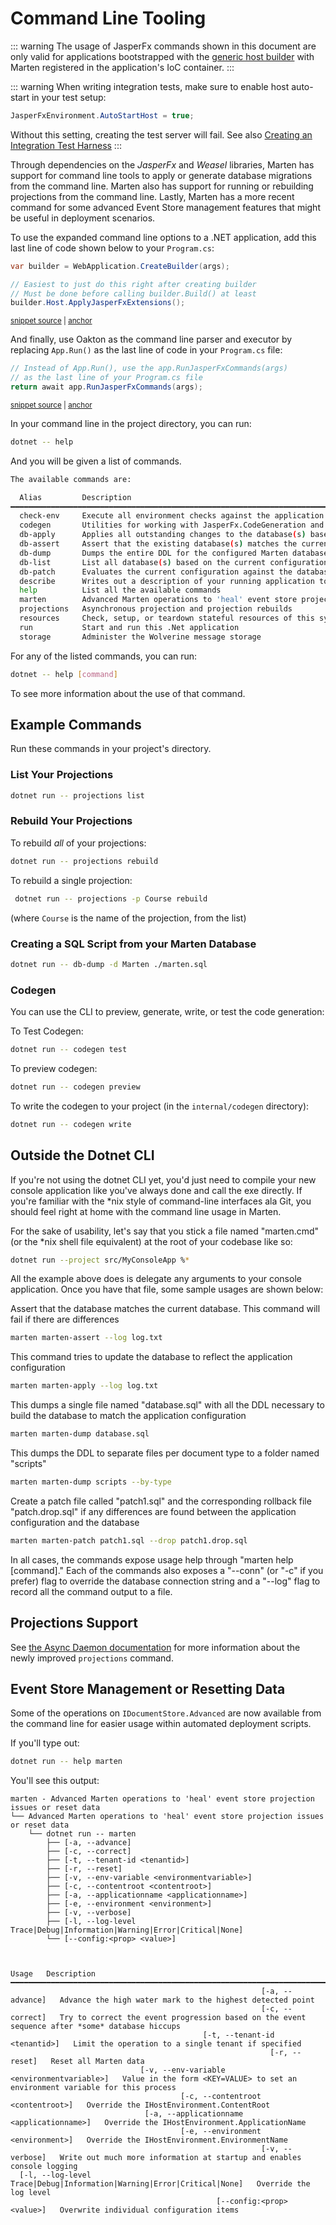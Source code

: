 # Command Line Tooling

::: warning
The usage of JasperFx commands shown in this document are only valid for applications bootstrapped with the
[generic host builder](https://docs.microsoft.com/en-us/aspnet/core/fundamentals/host/generic-host) with Marten registered in the application's IoC container.
:::

::: warning
When writing integration tests, make sure to enable host auto-start in your test setup:

```csharp
JasperFxEnvironment.AutoStartHost = true;
```

Without this setting, creating the test server will fail. See also [Creating an Integration Test Harness](https://wolverinefx.net/tutorials/cqrs-with-marten.html#creating-an-integration-test-harness)
:::

Through dependencies on the _JasperFx_ and _Weasel_ libraries, Marten has support for command line tools to apply or generate
database migrations from the command line. Marten also has support for running or rebuilding projections from the command line.
Lastly, Marten has a more recent command for some advanced Event Store management features that might be useful in deployment
scenarios. 

To use the expanded command line options to a .NET application, add this last line of code shown below to your `Program.cs`:

<!-- snippet: sample_using_WebApplication_1 -->
<a id='snippet-sample_using_webapplication_1'></a>
```cs
var builder = WebApplication.CreateBuilder(args);

// Easiest to just do this right after creating builder
// Must be done before calling builder.Build() at least
builder.Host.ApplyJasperFxExtensions();
```
<sup><a href='https://github.com/JasperFx/marten/blob/master/src/samples/MinimalAPI/Program.cs#L10-L18' title='Snippet source file'>snippet source</a> | <a href='#snippet-sample_using_webapplication_1' title='Start of snippet'>anchor</a></sup>
<!-- endSnippet -->

And finally, use Oakton as the command line parser and executor by replacing `App.Run()` as the last line of code in your
`Program.cs` file:

<!-- snippet: sample_using_WebApplication_2 -->
<a id='snippet-sample_using_webapplication_2'></a>
```cs
// Instead of App.Run(), use the app.RunJasperFxCommands(args)
// as the last line of your Program.cs file
return await app.RunJasperFxCommands(args);
```
<sup><a href='https://github.com/JasperFx/marten/blob/master/src/samples/MinimalAPI/Program.cs#L56-L62' title='Snippet source file'>snippet source</a> | <a href='#snippet-sample_using_webapplication_2' title='Start of snippet'>anchor</a></sup>
<!-- endSnippet -->

In your command line in the project directory, you can run:

```bash
dotnet -- help
```

And you will be given a list of commands.

```bash
The available commands are:

  Alias         Description
━━━━━━━━━━━━━━━━━━━━━━━━━━━━━━━━━━━━━━━━━━━━━━━━━━━━━━━━━━━━━━━━━━━━━━━━━━━━━━━━━━━━━━━━━━━━━━━━━━━━━━━━━━━━━━━━━━━━━━━━━━━━━━━━━━━━━━━━
  check-env     Execute all environment checks against the application
  codegen       Utilities for working with JasperFx.CodeGeneration and JasperFx.RuntimeCompiler
  db-apply      Applies all outstanding changes to the database(s) based on the current configuration
  db-assert     Assert that the existing database(s) matches the current configuration
  db-dump       Dumps the entire DDL for the configured Marten database
  db-list       List all database(s) based on the current configuration
  db-patch      Evaluates the current configuration against the database and writes a patch and drop file if there are any differences
  describe      Writes out a description of your running application to either the console or a file
  help          List all the available commands
  marten        Advanced Marten operations to 'heal' event store projection issues or reset data  
  projections   Asynchronous projection and projection rebuilds
  resources     Check, setup, or teardown stateful resources of this system
  run           Start and run this .Net application
  storage       Administer the Wolverine message storage
```

For any of the listed commands, you can run:

```bash
dotnet -- help [command]
```

To see more information about the use of that command.

## Example Commands

Run these commands in your project's directory.

### List Your Projections

```bash
dotnet run -- projections list
```

### Rebuild Your Projections

To rebuild _all_ of your projections:

```bash
dotnet run -- projections rebuild
```
To rebuild a single projection:

```bash
 dotnet run -- projections -p Course rebuild
```
(where `Course` is the name of the projection, from the list)

### Creating a SQL Script from your Marten Database

```sh
dotnet run -- db-dump -d Marten ./marten.sql
```

### Codegen

You can use the CLI to preview, generate, write, or test the code generation:

To Test Codegen:

```bash
dotnet run -- codegen test
```

To preview codegen:

```bash
dotnet run -- codegen preview
```

To write the codegen to your project (in the `internal/codegen` directory):

```bash
dotnet run -- codegen write
```

## Outside the Dotnet CLI

If you're not using the dotnet CLI yet, you'd just need to compile your new console application like you've always done and call the exe directly. If you're familiar with the *nix style of command-line interfaces ala Git, you should feel right at home with the command line usage in Marten.

For the sake of usability, let's say that you stick a file named "marten.cmd" (or the *nix shell file equivalent) at the root of your codebase like so:

```bash
dotnet run --project src/MyConsoleApp %*
```

All the example above does is delegate any arguments to your console application. Once you have that file, some sample usages are shown below:

Assert that the database matches the current database. This command will fail if there are differences

```bash
marten marten-assert --log log.txt
```

This command tries to update the database to reflect the application configuration

```bash
marten marten-apply --log log.txt
```

This dumps a single file named "database.sql" with all the DDL necessary to build the database to
match the application configuration

```bash
marten marten-dump database.sql
```

This dumps the DDL to separate files per document
type to a folder named "scripts"

```bash
marten marten-dump scripts --by-type
```

Create a patch file called "patch1.sql" and
the corresponding rollback file "patch.drop.sql" if any
differences are found between the application configuration
and the database

```bash
marten marten-patch patch1.sql --drop patch1.drop.sql
```

In all cases, the commands expose usage help through "marten help [command]." Each of the commands also exposes a "--conn" (or "-c" if you prefer) flag to override the database connection string and a "--log" flag to record all the command output to a file.

## Projections Support

See [the Async Daemon documentation](/events/projections/async-daemon.md) for more information about the newly improved `projections` command.

## Event Store Management or Resetting Data

Some of the operations on `IDocumentStore.Advanced` are now available from the command line for easier usage within
automated deployment scripts. 

If you'll type out:

```bash
dotnet run -- help marten
```

You'll see this output:

```text
marten - Advanced Marten operations to 'heal' event store projection issues or reset data
└── Advanced Marten operations to 'heal' event store projection issues or reset data
    └── dotnet run -- marten 
        ├── [-a, --advance]
        ├── [-c, --correct]
        ├── [-t, --tenant-id <tenantid>]
        ├── [-r, --reset]
        ├── [-v, --env-variable <environmentvariable>]
        ├── [-c, --contentroot <contentroot>]
        ├── [-a, --applicationname <applicationname>]
        ├── [-e, --environment <environment>]
        ├── [-v, --verbose]
        ├── [-l, --log-level Trace|Debug|Information|Warning|Error|Critical|None]
        └── [--config:<prop> <value>]

                                                                                                                                                                          
                                                                  Usage   Description                                                                                     
━━━━━━━━━━━━━━━━━━━━━━━━━━━━━━━━━━━━━━━━━━━━━━━━━━━━━━━━━━━━━━━━━━━━━━━━━━━━━━━━━━━━━━━━━━━━━━━━━━━━━━━━━━━━━━━━━━━━━━━━━━━━━━━━━━━━━━━━━━━━━━━━━━━━━━━━━━━━━━━━━━━━━━━━━━
                                                        [-a, --advance]   Advance the high water mark to the highest detected point                                       
                                                        [-c, --correct]   Try to correct the event progression based on the event sequence after *some* database hiccups  
                                           [-t, --tenant-id <tenantid>]   Limit the operation to a single tenant if specified                                             
                                                          [-r, --reset]   Reset all Marten data                                                                           
                             [-v, --env-variable <environmentvariable>]   Value in the form <KEY=VALUE> to set an environment variable for this process                   
                                      [-c, --contentroot <contentroot>]   Override the IHostEnvironment.ContentRoot                                                       
                              [-a, --applicationname <applicationname>]   Override the IHostEnvironment.ApplicationName                                                   
                                      [-e, --environment <environment>]   Override the IHostEnvironment.EnvironmentName                                                   
                                                        [-v, --verbose]   Write out much more information at startup and enables console logging                          
  [-l, --log-level Trace|Debug|Information|Warning|Error|Critical|None]   Override the log level                                                                          
                                              [--config:<prop> <value>]   Overwrite individual configuration items   
```
